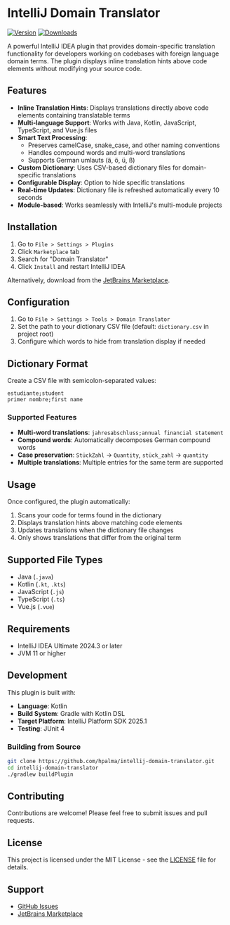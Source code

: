 # IntelliJ Domain Translator

[![Version](https://img.shields.io/jetbrains/plugin/v/21320.svg)](https://plugins.jetbrains.com/plugin/21320)
[![Downloads](https://img.shields.io/jetbrains/plugin/d/21320.svg)](https://plugins.jetbrains.com/plugin/21320)

A powerful IntelliJ IDEA plugin that provides domain-specific translation functionality for developers working on codebases with foreign language domain terms. The plugin displays inline translation hints above code elements without modifying your source code.

## Features

- **Inline Translation Hints**: Displays translations directly above code elements containing translatable terms
- **Multi-language Support**: Works with Java, Kotlin, JavaScript, TypeScript, and Vue.js files
- **Smart Text Processing**: 
  - Preserves camelCase, snake_case, and other naming conventions
  - Handles compound words and multi-word translations
  - Supports German umlauts (ä, ö, ü, ß)
- **Custom Dictionary**: Uses CSV-based dictionary files for domain-specific translations
- **Configurable Display**: Option to hide specific translations
- **Real-time Updates**: Dictionary file is refreshed automatically every 10 seconds
- **Module-based**: Works seamlessly with IntelliJ's multi-module projects

## Installation

1. Go to `File > Settings > Plugins`
2. Click `Marketplace` tab
3. Search for "Domain Translator"
4. Click `Install` and restart IntelliJ IDEA

Alternatively, download from the [JetBrains Marketplace](https://plugins.jetbrains.com/plugin/21320).

## Configuration

1. Go to `File > Settings > Tools > Domain Translator`
2. Set the path to your dictionary CSV file (default: `dictionary.csv` in project root)
3. Configure which words to hide from translation display if needed

## Dictionary Format

Create a CSV file with semicolon-separated values:

```csv
estudiante;student
primer nombre;first name
```

### Supported Features

- **Multi-word translations**: `jahresabschluss;annual financial statement`
- **Compound words**: Automatically decomposes German compound words
- **Case preservation**: `StückZahl` → `Quantity`, `stück_zahl` → `quantity`
- **Multiple translations**: Multiple entries for the same term are supported

## Usage

Once configured, the plugin automatically:

1. Scans your code for terms found in the dictionary
2. Displays translation hints above matching code elements
3. Updates translations when the dictionary file changes
4. Only shows translations that differ from the original term

## Supported File Types

- Java (`.java`)
- Kotlin (`.kt`, `.kts`)
- JavaScript (`.js`)
- TypeScript (`.ts`)
- Vue.js (`.vue`)

## Requirements

- IntelliJ IDEA Ultimate 2024.3 or later
- JVM 11 or higher

## Development

This plugin is built with:

- **Language**: Kotlin
- **Build System**: Gradle with Kotlin DSL
- **Target Platform**: IntelliJ Platform SDK 2025.1
- **Testing**: JUnit 4

### Building from Source

```bash
git clone https://github.com/hpalma/intellij-domain-translator.git
cd intellij-domain-translator
./gradlew buildPlugin
```

## Contributing

Contributions are welcome! Please feel free to submit issues and pull requests.

## License

This project is licensed under the MIT License - see the [LICENSE](LICENSE) file for details.

## Support

- [GitHub Issues](https://github.com/hpalma/intellij-domain-translator/issues)
- [JetBrains Marketplace](https://plugins.jetbrains.com/plugin/21320)